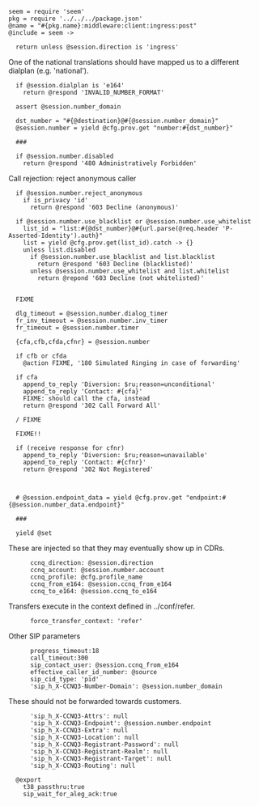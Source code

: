     seem = require 'seem'
    pkg = require '../../../package.json'
    @name = "#{pkg.name}:middleware:client:ingress:post"
    @include = seem ->

      return unless @session.direction is 'ingress'

One of the national translations should have mapped us to a different dialplan (e.g. 'national').

      if @session.dialplan is 'e164'
        return @respond 'INVALID_NUMBER_FORMAT'

      assert @session.number_domain

      dst_number = "#{@destination}@#{@session.number_domain}"
      @session.number = yield @cfg.prov.get "number:#{dst_number}"

      ###

      if @session.number.disabled
        return @respond '480 Administratively Forbidden'

Call rejection: reject anonymous caller

      if @session.number.reject_anonymous
        if is_privacy 'id'
          return @respond '603 Decline (anonymous)'

      if @session.number.use_blacklist or @session.number.use_whitelist
        list_id = "list:#{@dst_number}@#{url.parse(@req.header 'P-Asserted-Identity').auth}"
        list = yield @cfg.prov.get(list_id).catch -> {}
        unless list.disabled
          if @session.number.use_blacklist and list.blacklist
            return @respond '603 Decline (blacklisted)'
          unless @session.number.use_whitelist and list.whitelist
            return @repond '603 Decline (not whitelisted)'


      FIXME

      dlg_timeout = @session.number.dialog_timer
      fr_inv_timeout = @session.number.inv_timer
      fr_timeout = @session.number.timer

      {cfa,cfb,cfda,cfnr} = @session.number

      if cfb or cfda
        @action FIXME, '180 Simulated Ringing in case of forwarding'

      if cfa
        append_to_reply 'Diversion: $ru;reason=unconditional'
        append_to_reply 'Contact: #{cfa}'
        FIXME: should call the cfa, instead
        return @respond '302 Call Forward All'

      / FIXME

      FIXME!!

      if (receive response for cfnr)
        append_to_reply 'Diversion: $ru;reason=unavailable'
        append_to_reply 'Contact: #{cfnr}'
        return @respond '302 Not Registered'



      # @session.endpoint_data = yield @cfg.prov.get "endpoint:#{@session.number_data.endpoint}"

      ###

      yield @set

These are injected so that they may eventually show up in CDRs.

          ccnq_direction: @session.direction
          ccnq_account: @session.number.account
          ccnq_profile: @cfg.profile_name
          ccnq_from_e164: @session.ccnq_from_e164
          ccnq_to_e164: @session.ccnq_to_e164

Transfers execute in the context defined in ../conf/refer.

          force_transfer_context: 'refer'

Other SIP parameters

          progress_timeout:18
          call_timeout:300
          sip_contact_user: @session.ccnq_from_e164
          effective_caller_id_number: @source
          sip_cid_type: 'pid'
          'sip_h_X-CCNQ3-Number-Domain': @session.number_domain


These should not be forwarded towards customers.

          'sip_h_X-CCNQ3-Attrs': null
          'sip_h_X-CCNQ3-Endpoint': @session.number.endpoint
          'sip_h_X-CCNQ3-Extra': null
          'sip_h_X-CCNQ3-Location': null
          'sip_h_X-CCNQ3-Registrant-Password': null
          'sip_h_X-CCNQ3-Registrant-Realm': null
          'sip_h_X-CCNQ3-Registrant-Target': null
          'sip_h_X-CCNQ3-Routing': null

      @export
        t38_passthru:true
        sip_wait_for_aleg_ack:true
